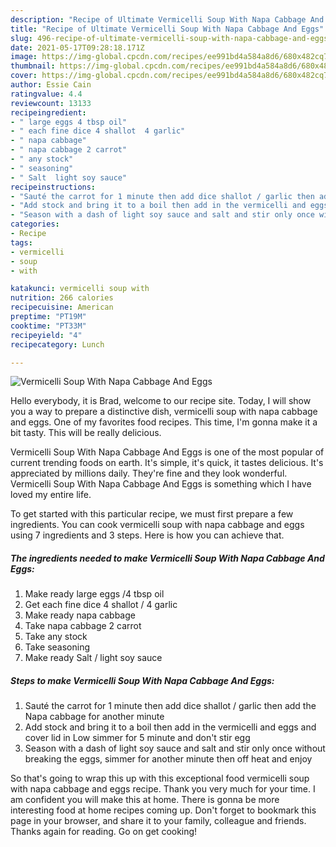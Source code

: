 ```yaml
---
description: "Recipe of Ultimate Vermicelli Soup With Napa Cabbage And Eggs"
title: "Recipe of Ultimate Vermicelli Soup With Napa Cabbage And Eggs"
slug: 496-recipe-of-ultimate-vermicelli-soup-with-napa-cabbage-and-eggs
date: 2021-05-17T09:28:18.171Z
image: https://img-global.cpcdn.com/recipes/ee991bd4a584a8d6/680x482cq70/vermicelli-soup-with-napa-cabbage-and-eggs-recipe-main-photo.jpg
thumbnail: https://img-global.cpcdn.com/recipes/ee991bd4a584a8d6/680x482cq70/vermicelli-soup-with-napa-cabbage-and-eggs-recipe-main-photo.jpg
cover: https://img-global.cpcdn.com/recipes/ee991bd4a584a8d6/680x482cq70/vermicelli-soup-with-napa-cabbage-and-eggs-recipe-main-photo.jpg
author: Essie Cain
ratingvalue: 4.4
reviewcount: 13133
recipeingredient:
- " large eggs 4 tbsp oil"
- " each fine dice 4 shallot  4 garlic"
- " napa cabbage"
- " napa cabbage 2 carrot"
- " any stock"
- " seasoning"
- " Salt  light soy sauce"
recipeinstructions:
- "Sauté the carrot for 1 minute then add dice shallot / garlic then add the Napa cabbage for another minute"
- "Add stock and bring it to a boil then add in the vermicelli and eggs and cover lid in Low simmer for 5 minute and don&#39;t stir egg"
- "Season with a dash of light soy sauce and salt and stir only once without breaking the eggs, simmer for another minute then off heat and enjoy"
categories:
- Recipe
tags:
- vermicelli
- soup
- with

katakunci: vermicelli soup with 
nutrition: 266 calories
recipecuisine: American
preptime: "PT19M"
cooktime: "PT33M"
recipeyield: "4"
recipecategory: Lunch

---
```



![Vermicelli Soup With Napa Cabbage And Eggs](https://img-global.cpcdn.com/recipes/ee991bd4a584a8d6/680x482cq70/vermicelli-soup-with-napa-cabbage-and-eggs-recipe-main-photo.jpg)

Hello everybody, it is Brad, welcome to our recipe site. Today, I will show you a way to prepare a distinctive dish, vermicelli soup with napa cabbage and eggs. One of my favorites food recipes. This time, I'm gonna make it a bit tasty. This will be really delicious.



Vermicelli Soup With Napa Cabbage And Eggs is one of the most popular of current trending foods on earth. It's simple, it's quick, it tastes delicious. It's appreciated by millions daily. They're fine and they look wonderful. Vermicelli Soup With Napa Cabbage And Eggs is something which I have loved my entire life.


To get started with this particular recipe, we must first prepare a few ingredients. You can cook vermicelli soup with napa cabbage and eggs using 7 ingredients and 3 steps. Here is how you can achieve that.

<!--inarticleads1-->

##### The ingredients needed to make Vermicelli Soup With Napa Cabbage And Eggs:

1. Make ready  large eggs /4 tbsp oil
1. Get  each fine dice 4 shallot / 4 garlic
1. Make ready  napa cabbage
1. Take  napa cabbage 2 carrot
1. Take  any stock
1. Take  seasoning
1. Make ready  Salt / light soy sauce




<!--inarticleads2-->

##### Steps to make Vermicelli Soup With Napa Cabbage And Eggs:

1. Sauté the carrot for 1 minute then add dice shallot / garlic then add the Napa cabbage for another minute
1. Add stock and bring it to a boil then add in the vermicelli and eggs and cover lid in Low simmer for 5 minute and don&#39;t stir egg
1. Season with a dash of light soy sauce and salt and stir only once without breaking the eggs, simmer for another minute then off heat and enjoy




So that's going to wrap this up with this exceptional food vermicelli soup with napa cabbage and eggs recipe. Thank you very much for your time. I am confident you will make this at home. There is gonna be more interesting food at home recipes coming up. Don't forget to bookmark this page in your browser, and share it to your family, colleague and friends. Thanks again for reading. Go on get cooking!
